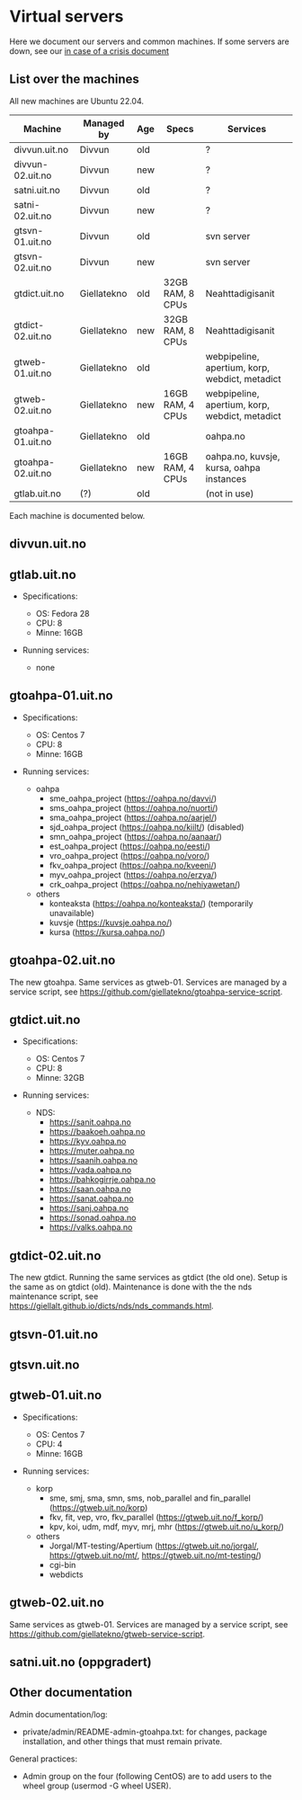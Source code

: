 # Virtual servers

Here we document our servers and common machines. If some servers are down, see our [in case of a crisis document](DontPanic.html)

## List over the machines

All new machines are Ubuntu 22.04.

Machine | Managed by | Age | Specs | Services
---|---|---|---|---
divvun.uit.no     | Divvun      | old | | ?
divvun-02.uit.no  | Divvun      | new | | ?
satni.uit.no      | Divvun      | old | | ?
satni-02.uit.no   | Divvun      | new | | ?
gtsvn-01.uit.no   | Divvun      | old | | svn server
gtsvn-02.uit.no   | Divvun      | new | | svn server
gtdict.uit.no     | Giellatekno | old | 32GB RAM, 8 CPUs | Neahttadigisanit
gtdict-02.uit.no  | Giellatekno | new | 32GB RAM, 8 CPUs | Neahttadigisanit
gtweb-01.uit.no   | Giellatekno | old | | webpipeline, apertium, korp, webdict, metadict
gtweb-02.uit.no   | Giellatekno | new | 16GB RAM, 4 CPUs | webpipeline, apertium, korp, webdict, metadict
gtoahpa-01.uit.no | Giellatekno | old | | oahpa.no
gtoahpa-02.uit.no | Giellatekno | new | 16GB RAM, 4 CPUs | oahpa.no, kuvsje, kursa, oahpa instances
gtlab.uit.no      | (?)         | old | | (not in use)

Each machine is documented below.

## divvun.uit.no

## gtlab.uit.no

- Specifications:

  - OS: Fedora 28
  - CPU: 8
  - Minne: 16GB

- Running services:
  - none

## gtoahpa-01.uit.no

- Specifications:

  - OS: Centos 7
  - CPU: 8
  - Minne: 16GB

- Running services:
  - oahpa
    - sme_oahpa_project (<https://oahpa.no/davvi/>)
    - sms_oahpa_project (<https://oahpa.no/nuorti/>)
    - sma_oahpa_project (<https://oahpa.no/aarjel/>)
    - sjd_oahpa_project (<https://oahpa.no/kiilt/>) (disabled)
    - smn_oahpa_project (<https://oahpa.no/aanaar/>)
    - est_oahpa_project (<https://oahpa.no/eesti/>)
    - vro_oahpa_project (<https://oahpa.no/voro/>)
    - fkv_oahpa_project (<https://oahpa.no/kveeni/>)
    - myv_oahpa_project (<https://oahpa.no/erzya/>)
    - crk_oahpa_project (<https://oahpa.no/nehiyawetan/>)
  - others
    - konteaksta (<https://oahpa.no/konteaksta/>) (temporarily unavailable)
    - kuvsje (<https://kuvsje.oahpa.no/>)
    - kursa (<https://kursa.oahpa.no/>)

## gtoahpa-02.uit.no

The new gtoahpa. Same services as gtweb-01. Services are managed by
a service script, see
<https://github.com/giellatekno/gtoahpa-service-script>.

## gtdict.uit.no

- Specifications:

  - OS: Centos 7
  - CPU: 8
  - Minne: 32GB

- Running services:
  - NDS:
    - <https://sanit.oahpa.no>
    - <https://baakoeh.oahpa.no>
    - <https://kyv.oahpa.no>
    - <https://muter.oahpa.no>
    - <https://saanih.oahpa.no>
    - <https://vada.oahpa.no>
    - <https://bahkogirrje.oahpa.no>
    - <https://saan.oahpa.no>
    - <https://sanat.oahpa.no>
    - <https://sanj.oahpa.no>
    - <https://sonad.oahpa.no>
    - <https://valks.oahpa.no>

## gtdict-02.uit.no

The new gtdict. Running the same services as gtdict (the old one).
Setup is the same as on gtdict (old). Maintenance is done with the
the nds maintenance script, see
<https://giellalt.github.io/dicts/nds/nds_commands.html>.

## gtsvn-01.uit.no

## gtsvn.uit.no

## gtweb-01.uit.no

- Specifications:

  - OS: Centos 7
  - CPU: 4
  - Minne: 16GB

- Running services:
  - korp
    - sme, smj, sma, smn, sms, nob_parallel and fin_parallel (<https://gtweb.uit.no/korp>)
    - fkv, fit, vep, vro, fkv_parallel (<https://gtweb.uit.no/f_korp/>)
    - kpv, koi, udm, mdf, myv, mrj, mhr (<https://gtweb.uit.no/u_korp/>)
  - others
    - Jorgal/MT-testing/Apertium (<https://gtweb.uit.no/jorgal/>, <https://gtweb.uit.no/mt/>, <https://gtweb.uit.no/mt-testing/>)
    - cgi-bin
    - webdicts

## gtweb-02.uit.no

Same services as gtweb-01. Services are managed by a service script, see
<https://github.com/giellatekno/gtweb-service-script>.

## satni.uit.no (oppgradert)

## Other documentation

Admin documentation/log:

- private/admin/README-admin-gtoahpa.txt: for changes, package installation, and other things that must remain private.

General practices:

- Admin group on the four (following CentOS) are to add users to the wheel group (usermod -G wheel USER).
